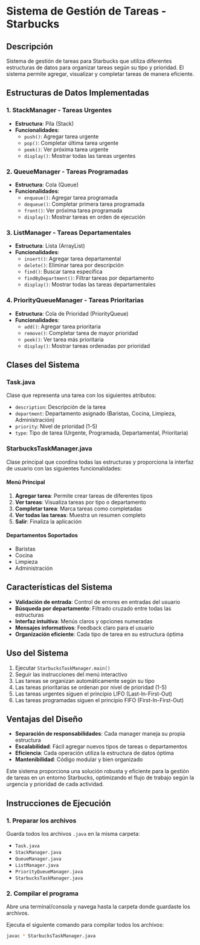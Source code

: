 # Sistema de Gestión de Tareas - Starbucks

## Descripción
Sistema de gestión de tareas para Starbucks que utiliza diferentes estructuras de datos para organizar tareas según su tipo y prioridad. El sistema permite agregar, visualizar y completar tareas de manera eficiente.

## Estructuras de Datos Implementadas

### 1. StackManager - Tareas Urgentes
- **Estructura**: Pila (Stack)
- **Funcionalidades**: 
  - `push()`: Agregar tarea urgente
  - `pop()`: Completar última tarea urgente
  - `peek()`: Ver próxima tarea urgente
  - `display()`: Mostrar todas las tareas urgentes

### 2. QueueManager - Tareas Programadas
- **Estructura**: Cola (Queue)
- **Funcionalidades**:
  - `enqueue()`: Agregar tarea programada
  - `dequeue()`: Completar primera tarea programada
  - `front()`: Ver próxima tarea programada
  - `display()`: Mostrar tareas en orden de ejecución

### 3. ListManager - Tareas Departamentales
- **Estructura**: Lista (ArrayList)
- **Funcionalidades**:
  - `insert()`: Agregar tarea departamental
  - `delete()`: Eliminar tarea por descripción
  - `find()`: Buscar tarea específica
  - `findByDepartment()`: Filtrar tareas por departamento
  - `display()`: Mostrar todas las tareas departamentales

### 4. PriorityQueueManager - Tareas Prioritarias
- **Estructura**: Cola de Prioridad (PriorityQueue)
- **Funcionalidades**:
  - `add()`: Agregar tarea prioritaria
  - `remove()`: Completar tarea de mayor prioridad
  - `peek()`: Ver tarea más prioritaria
  - `display()`: Mostrar tareas ordenadas por prioridad

## Clases del Sistema

### Task.java
Clase que representa una tarea con los siguientes atributos:
- `description`: Descripción de la tarea
- `department`: Departamento asignado (Baristas, Cocina, Limpieza, Administración)
- `priority`: Nivel de prioridad (1-5)
- `type`: Tipo de tarea (Urgente, Programada, Departamental, Prioritaria)

### StarbucksTaskManager.java
Clase principal que coordina todas las estructuras y proporciona la interfaz de usuario con las siguientes funcionalidades:

#### Menú Principal
1. **Agregar tarea**: Permite crear tareas de diferentes tipos
2. **Ver tareas**: Visualiza tareas por tipo o departamento
3. **Completar tarea**: Marca tareas como completadas
4. **Ver todas las tareas**: Muestra un resumen completo
5. **Salir**: Finaliza la aplicación

#### Departamentos Soportados
- Baristas
- Cocina  
- Limpieza
- Administración

## Características del Sistema

- **Validación de entrada**: Control de errores en entradas del usuario
- **Búsqueda por departamento**: Filtrado cruzado entre todas las estructuras
- **Interfaz intuitiva**: Menús claros y opciones numeradas
- **Mensajes informativos**: Feedback claro para el usuario
- **Organización eficiente**: Cada tipo de tarea en su estructura óptima

## Uso del Sistema

1. Ejecutar `StarbucksTaskManager.main()`
2. Seguir las instrucciones del menú interactivo
3. Las tareas se organizan automáticamente según su tipo
4. Las tareas prioritarias se ordenan por nivel de prioridad (1-5)
5. Las tareas urgentes siguen el principio LIFO (Last-In-First-Out)
6. Las tareas programadas siguen el principio FIFO (First-In-First-Out)

## Ventajas del Diseño

- **Separación de responsabilidades**: Cada manager maneja su propia estructura
- **Escalabilidad**: Fácil agregar nuevos tipos de tareas o departamentos
- **Eficiencia**: Cada operación utiliza la estructura de datos óptima
- **Mantenibilidad**: Código modular y bien organizado

Este sistema proporciona una solución robusta y eficiente para la gestión de tareas en un entorno Starbucks, optimizando el flujo de trabajo según la urgencia y prioridad de cada actividad.


## Instrucciones de Ejecución

### 1. Preparar los archivos
Guarda todos los archivos `.java` en la misma carpeta:
- `Task.java`
- `StackManager.java`
- `QueueManager.java`
- `ListManager.java`
- `PriorityQueueManager.java`
- `StarbucksTaskManager.java`

### 2. Compilar el programa
Abre una terminal/consola y navega hasta la carpeta donde guardaste los archivos.

Ejecuta el siguiente comando para compilar todos los archivos:
```bash
javac * StarbucksTaskManager.java
